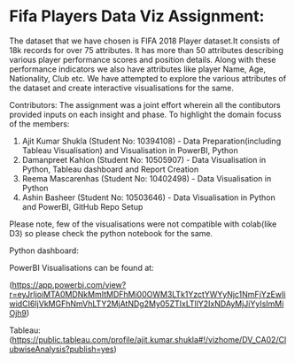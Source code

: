 
# Fifa Players Data Viz Assignment:
The dataset that we have chosen is FIFA 2018 Player dataset.It consists of 18k records for over 75 attributes. It has more than 50 attributes describing various player performance scores and position details. Along with these performance indicators we also have attributes like player Name, Age, Nationality, Club etc. We have attempted to explore the various attributes of the dataset and create interactive visualisations for the same.

Contributors: The assignment was a joint effort wherein all the contibutors provided inputs on each insight and phase. To highlight the domain focuss of the members:
1. Ajit Kumar Shukla (Student No: 10394108) - Data Preparation(including Tableau Visualisation) and Visualisation in PowerBI, Python
2. Damanpreet Kahlon (Student No: 10505907) - Data Visualisation in Python, Tableau dashboard and Report Creation
3. Reema Mascarenhas (Student No: 10402498) - Data Visualisation in Python
4. Ashin Basheer     (Student No: 10503646) - Data Visualisation in Python and PowerBI, GitHub Repo Setup

Please note, few of the visualisations were not compatible with colab(like D3) so please check the python notebook for the same.

Python dashboard:

PowerBI Visualisations can be found at:

(https://app.powerbi.com/view?r=eyJrIjoiMTA0MDNkMmItMDFhMi00OWM3LTk1YzctYWYyNjc1NmFjYzEwIiwidCI6IjVkMGFhNmVhLTY2MjAtNDg2My05ZTIxLTllY2IxNDAyMjJiYyIsImMiOjh9)

Tableau:
(https://public.tableau.com/profile/ajit.kumar.shukla#!/vizhome/DV_CA02/ClubwiseAnalysis?publish=yes)
